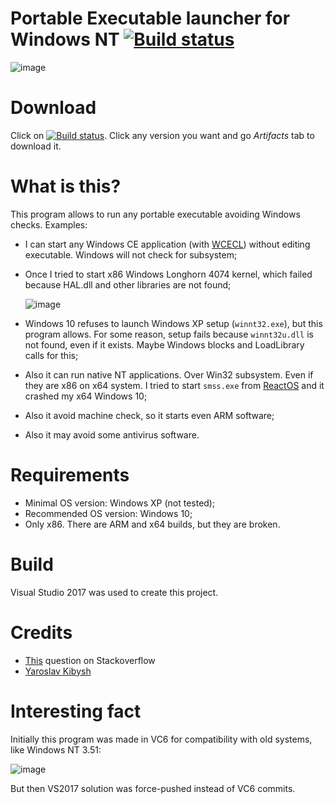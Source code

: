 # Portable Executable launcher for Windows NT [![Build status](https://ci.appveyor.com/api/projects/status/1b7qta0rs4bwtpho?svg=true)](https://ci.appveyor.com/project/feel-the-dz3n/pelauncher)

![image](https://user-images.githubusercontent.com/25367511/63508722-27735180-c4e3-11e9-8cee-d351832d8b34.png)

# Download
Click on [![Build status](https://ci.appveyor.com/api/projects/status/1b7qta0rs4bwtpho?svg=true)](https://ci.appveyor.com/project/feel-the-dz3n/pelauncher). Click any version you want and go *Artifacts* tab to download it.

# What is this?
This program allows to run any portable executable avoiding Windows checks. Examples:
 - I can start any Windows CE application (with [WCECL](https://github.com/feel-the-dz3n/wcecl)) without editing executable. Windows will not check for subsystem;
 - Once I tried to start x86 Windows Longhorn 4074 kernel, which failed because HAL.dll and other libraries are not found;
 
   ![image](https://user-images.githubusercontent.com/25367511/63372394-a86d0480-c38e-11e9-934c-f6a2d361146a.png)
   
 - Windows 10 refuses to launch Windows XP setup (``winnt32.exe``), but this program allows. For some reason, setup fails because ``winnt32u.dll`` is not found, even if it exists. Maybe Windows blocks and LoadLibrary calls for this;
 - Also it can run native NT applications. Over Win32 subsystem. Even if they are x86 on x64 system. I tried to start ``smss.exe`` from [ReactOS](https://github.com/reactos/reactos) and it crashed my x64 Windows 10;
 - Also it avoid machine check, so it starts even ARM software;
 - Also it may avoid some antivirus software.

# Requirements
 - Minimal OS version: Windows XP (not tested);
 - Recommended OS version: Windows 10;
 - Only x86. There are ARM and x64 builds, but they are broken.
 
# Build
Visual Studio 2017 was used to create this project.

# Credits
 - [This](https://stackoverflow.com/questions/48981582/running-portable-executable-in-memory-using-the-winapi-c-programming) question on Stackoverflow
 - [Yaroslav Kibysh](https://github.com/feel-the-dz3n)

# Interesting fact

Initially this program was made in VC6 for compatibility with old systems, like Windows NT 3.51:

![image](https://user-images.githubusercontent.com/25367511/63433018-fe8f8580-c42a-11e9-818c-1f59e563016f.png)

But then VS2017 solution was force-pushed instead of VC6 commits.
